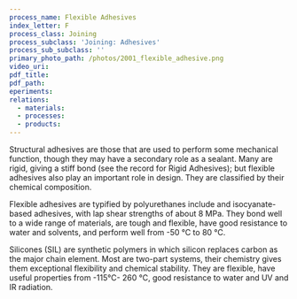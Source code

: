 ```yaml
---
process_name: Flexible Adhesives
index_letter: F
process_class: Joining
process_subclass: 'Joining: Adhesives'
process_sub_subclass: ''
primary_photo_path: /photos/2001_flexible_adhesive.png
video_uri:
pdf_title:
pdf_path:
eperiments:
relations:
  - materials:
  - processes:
  - products:
---
```


Structural adhesives are those that are used to perform some mechanical function, though they may have a secondary role as a sealant. Many are rigid, giving a stiff bond (see the record for Rigid Adhesives); but flexible adhesives also play an important role in design. They are classified by their chemical composition.

Flexible adhesives are typified by polyurethanes include and isocyanate-based adhesives, with lap shear strengths of about 8 MPa. They bond well to a wide range of materials, are tough and flexible, have good resistance to water and solvents, and perform well from -50 °C to 80 °C.

Silicones (SIL) are synthetic polymers in which silicon replaces carbon as the major chain element. Most are two-part systems, their chemistry gives them exceptional flexibility and chemical stability. They are flexible, have useful properties from -115°C- 260 °C, good resistance to water and UV and IR radiation.


